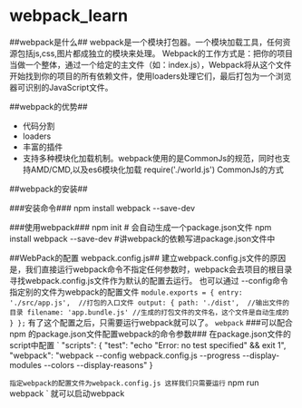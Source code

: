 # webpack_learn
##webpack是什么##
webpack是一个模块打包器。一个模块加载工具，任何资源包括js,css,图片都成独立的模块来处理。
Webpack的工作方式是：把你的项目当做一个整体，通过一个给定的主文件（如：index.js），Webpack将从这个文件开始找到你的项目的所有依赖文件，使用loaders处理它们，最后打包为一个浏览器可识别的JavaScript文件。

##webpack的优势##
* 代码分割
* loaders
* 丰富的插件
* 支持多种模块化加载机制。webpack使用的是CommonJs的规范，同时也支持AMD/CMD,以及es6模块化加载
	require('./world.js')  CommonJs的方式


##webpack的安装##

###安装命令###
npm install webpack --save-dev 

###使用webpack###
npm init # 会自动生成一个package.json文件
npm install webpack --save-dev  #讲webpack的依赖写进package.json文件中

##WebPack的配置 webpack.config.js##
建立webpack.config.js文件的原因是，我们直接运行webpack命令不指定任何参数时，webpack会去项目的根目录寻找webpack.config.js文件作为默认的配置去运行。
也可以通过 --config命令指定别的文件为webpack的配置文件
`
	module.exports = {
    	entry: './src/app.js',  //打包的入口文件
    	output: {
        	path: './dist',  //输出文件的目录
        	filename: 'app.bundle.js' //生成的打包文件的文件名，这个文件是自动生成的
     	}
 	};
`
有了这个配置之后，只需要运行webpack就可以了。
`
	webpack
`
###可以配合npm 的package.json文件配置webpack的命令参数###
在package.json文件的script中配置
`
	"scripts": {
    	"test": "echo \"Error: no test specified\" && exit 1",
    	"webpack": "webpack --config webpack.config.js --progress --display-modules --colors --display-reasons"
  	}

`
指定webpack的配置文件为webpack.config.js
这样我们只需要运行
`
	npm run webpack
`
就可以启动webpack








